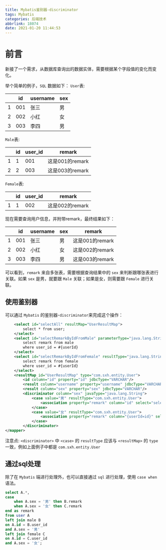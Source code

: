```yaml
---
title: Mybatis鉴别器-discriminator
tags: Mybatis
categories: 后端技术
abbrlink: 18074
date: 2021-01-20 11:44:53
---
```


# 前言
新接了一个需求，从数据库查询出的数据实体，需要根据某个字段值的变化而变化。

<!-- more -->

举个简单的例子，`SQL` 数据如下：
`User`表:

|| id | username | sex |
| --- | --- | --- | ---- |
| 1 | 001 | 张三 | 男 |
| 2 | 002 | 小红 | 女 |
| 3 | 003 | 李四 | 男 |

`Male`表:

||id|user_id|remark|
|----|----|----|----|
|1|1|001|这是001的remark|
|2|2|003|这是003的remark|

`Female`表:

||id|user_id|remark|
|----|----|----|----|
|1|1|002|这是002的remark|

现在需要查询用户信息，并附带remark，最终结果如下：

||id|username|sex|remark|
|----|----|----|----|----|
|1|001|张三|男|这是001的remark|
|2|002|小红|女|这是002的remark|
|3|003|李四|男|这是003的remark|

可以看到，`remark` 来自多张表，需要根据查询结果中的 `sex` 来判断跟哪张表进行关联。如果 `sex` 是男，就要跟 `Male` 关联；如果是女，则需要跟 `Female` 进行关联。

## 使用鉴别器
可以通过 `Mybatis` 的鉴别器-`discriminator`来完成这个操作：
```xml
    <select id="selectAll" resultMap="UserResultMap">
        select * from user;
    </select>
    <select id="selectRemarkByIdFromMale" parameterType="java.lang.String" resultType="java.lang.String">
        select remark from male
        where user_id = #{userId}
    </select>
    <select id="selectRemarkByIdFromFemale" resultType="java.lang.String">
        select remark from female
        where user_id = #{userId}
    </select>
    <resultMap id="UserResultMap" type="com.sxh.entity.User">
        <id column="id" property="id" jdbcType="VARCHAR"/>
        <result column="username" property="username" jdbcType="VARCHAR"/>
        <result column="sex" property="sex" jdbcType="VARCHAR"/>
        <discriminator column="sex" javaType="java.lang.String">
            <case value="男" resultType="com.sxh.entity.User">
                <association property="remark" column="id" select="selectRemarkByIdFromMale"/>
            </case>
            <case value="女" resultType="com.sxh.entity.User">
                <association property="remark" column="{userId=id}" select="selectRemarkByIdFromFemale"/>
            </case>
        </discriminator>
</mapper>
```
注意点: `<discriminator>` 中 `<case>` 的 `resultType` 应该与 `<resultMap>` 的 `type` 一致，例如上面例子中都是 `com.sxh.entity.User`

## 通过sql处理
除了在 `Mybatis` 端进行处理外，也可以直接通过 `sql` 进行处理，使用 `case when` 语法。
```sql
select A.*,
case
    when A.sex = '男' then B.remark
    when A.sex = '女' then C.remark
end as remark
from user A
left join male B
on A.id = B.user_id
and A.sex = '男'
left join female C
on A.id = C.user_id
and A.sex = '女';
```